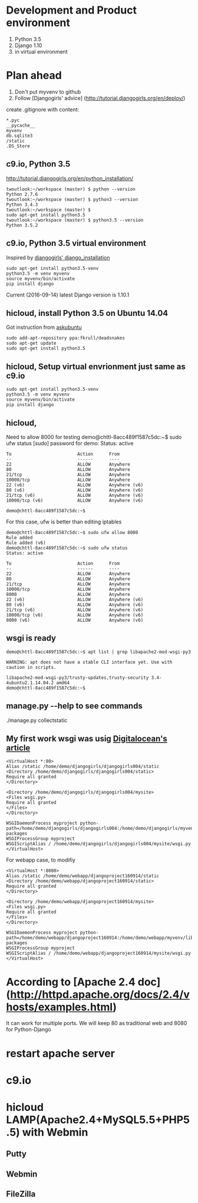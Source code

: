 # Development and Product environment

1. Python 3.5
2. Django 1.10
3. in virtual environment

# Plan ahead


1. Don't put myvenv to github
2. Follow [Djangogirls' advice] (http://tutorial.djangogirls.org/en/deploy/)

create .gitignore with content:
    
    *.pyc
    __pycache__
    myvenv
    db.sqlite3
    /static
    .DS_Store


## c9.io, Python 3.5  
http://tutorial.djangogirls.org/en/python_installation/
  
    twoutlook:~/workspace (master) $ python --version
    Python 2.7.6
    twoutlook:~/workspace (master) $ python3 --version
    Python 3.4.3
    twoutlook:~/workspace (master) $ 
    sudo apt-get install python3.5
    twoutlook:~/workspace (master) $ python3.5 --version
    Python 3.5.2
    
## c9.io, Python 3.5 virtual environment    
Inspired by [djangogirls' django_installation ](http://tutorial.djangogirls.org/en/django_installation/  )
  


    sudo apt-get install python3.5-venv
    python3.5 -m venv myvenv
    source myvenv/bin/activate
    pip install django 

Current (2016-09-14) latest Django version is 1.10.1
    
## hicloud, install Python 3.5 on Ubuntu 14.04     
Got instruction from [askubuntu](http://askubuntu.com/questions/682869/how-do-i-install-newer-python-versions-using-apt-get)
    
    sudo add-apt-repository ppa:fkrull/deadsnakes
    sudo apt-get update
    sudo apt-get install python3.5

## hicloud, Setup virtual envrionment just same as c9.io

    sudo apt-get install python3.5-venv
    python3.5 -m venv myvenv
    source myvenv/bin/activate
    pip install django 


## hicloud, 
Need to allow 8000 for testing 
    demo@chttl-8acc489f1587c5dc:~$ sudo ufw status
    [sudo] password for demo:
    Status: active
    
    To                         Action      From
    --                         ------      ----
    22                         ALLOW       Anywhere
    80                         ALLOW       Anywhere
    21/tcp                     ALLOW       Anywhere
    10000/tcp                  ALLOW       Anywhere
    22 (v6)                    ALLOW       Anywhere (v6)
    80 (v6)                    ALLOW       Anywhere (v6)
    21/tcp (v6)                ALLOW       Anywhere (v6)
    10000/tcp (v6)             ALLOW       Anywhere (v6)
    
    demo@chttl-8acc489f1587c5dc:~$


For this case, ufw is better than editing iptables

    demo@chttl-8acc489f1587c5dc:~$ sudo ufw allow 8000
    Rule added
    Rule added (v6)
    demo@chttl-8acc489f1587c5dc:~$ sudo ufw status
    Status: active
    
    To                         Action      From
    --                         ------      ----
    22                         ALLOW       Anywhere
    80                         ALLOW       Anywhere
    21/tcp                     ALLOW       Anywhere
    10000/tcp                  ALLOW       Anywhere
    8000                       ALLOW       Anywhere
    22 (v6)                    ALLOW       Anywhere (v6)
    80 (v6)                    ALLOW       Anywhere (v6)
    21/tcp (v6)                ALLOW       Anywhere (v6)
    10000/tcp (v6)             ALLOW       Anywhere (v6)
    8000 (v6)                  ALLOW       Anywhere (v6)

## wsgi is ready

    demo@chttl-8acc489f1587c5dc:~$ apt list | grep libapache2-mod-wsgi-py3
    
    WARNING: apt does not have a stable CLI interface yet. Use with caution in scripts.
    
    libapache2-mod-wsgi-py3/trusty-updates,trusty-security 3.4-4ubuntu2.1.14.04.2 amd64
    demo@chttl-8acc489f1587c5dc:~$

## manage.py --help to see commands
./manage.py collectstatic



## My first work wsgi was usig [Digitalocean's article](https://www.digitalocean.com/community/tutorials/how-to-serve-django-applications-with-apache-and-mod_wsgi-on-ubuntu-14-04)


    <VirtualHost *:80>
    Alias /static /home/demo/djangogirls/djangogirls004/static
    <Directory /home/demo/djangogirls/djangogirls004/static>
    Require all granted
    </Directory>
    
    <Directory /home/demo/djangogirls/djangogirls004/mysite>
    <Files wsgi.py>
    Require all granted
    </Files>
    </Directory>
    
    WSGIDaemonProcess myproject python-path=/home/demo/djangogirls/djangogirls004:/home/demo/djangogirls/myvenv/lib/python3.5/site-packages
    WSGIProcessGroup myproject
    WSGIScriptAlias / /home/demo/djangogirls/djangogirls004/mysite/wsgi.py
    </VirtualHost>

For webapp case, to modifiy

    <VirtualHost *:8080>
    Alias /static /home/demo/webapp/djangoproject160914/static
    <Directory /home/demo/webapp/djangoproject160914/static>
    Require all granted
    </Directory>
    
    <Directory /home/demo/webapp/djangoproject160914/mysite>
    <Files wsgi.py>
    Require all granted
    </Files>
    </Directory>
    
    WSGIDaemonProcess myproject python-path=/home/demo/webapp/djangoproject160914:/home/demo/webapp/myvenv/lib/python3.5/site-packages
    WSGIProcessGroup myproject
    WSGIScriptAlias / /home/demo/webapp/djangoproject160914/mysite/wsgi.py
    </VirtualHost>


# According to [Apache 2.4 doc] (http://httpd.apache.org/docs/2.4/vhosts/examples.html)
It can work for multiple ports.
We will keep 80 as traditional web and 8080 for Python-Django

# restart apache server



# c9.io



# hicloud LAMP(Apache2.4+MySQL5.5+PHP5.5) with Webmin

## Putty

## Webmin


## FileZilla 